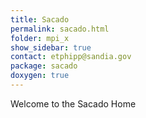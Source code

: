 ```yaml
---
title: Sacado
permalink: sacado.html
folder: mpi_x
show_sidebar: true
contact: etphipp@sandia.gov
package: sacado
doxygen: true
---
```


Welcome to the Sacado Home
